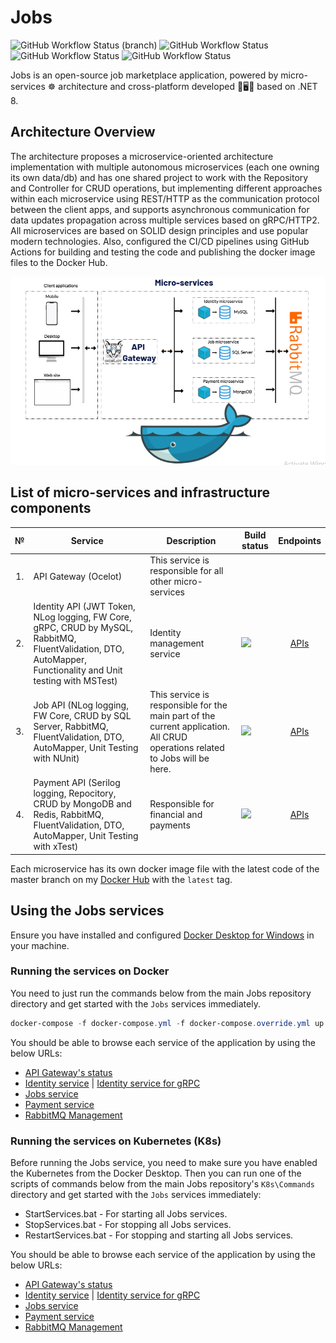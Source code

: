# Jobs
<img alt="GitHub Workflow Status (branch)" src="https://img.shields.io/github/workflow/status/MirolimMajidov/Jobs/Build%20Jobs%20solution/master?label=Build%20Jobs%20solution">  <img alt="GitHub Workflow Status" src="https://img.shields.io/github/workflow/status/MirolimMajidov/Jobs/Identity%20service/master?label=Identity%20service%20tests">  <img alt="GitHub Workflow Status" src="https://img.shields.io/github/workflow/status/MirolimMajidov/Jobs/Job%20service/master?label=Job%20service%20tests">  <img alt="GitHub Workflow Status" src="https://img.shields.io/github/workflow/status/MirolimMajidov/Jobs/Payment%20service/master?label=Payment%20service%20tests">

Jobs is an open-source job marketplace application, powered by micro-services ☸️ architecture and cross-platform developed 📱🖥🐳 based on .NET 8.

## Architecture Overview

The architecture proposes a microservice-oriented architecture implementation with multiple autonomous microservices (each one owning its own data/db) and has one shared project to work with the Repository and Controller for CRUD operations, but implementing different approaches within each microservice using REST/HTTP as the communication protocol between the client apps, and supports asynchronous communication for data updates propagation across multiple services based on gRPC/HTTP2. All microservices are based on SOLID design principles and use popular modern technologies. Also, configured the CI/CD pipelines using GitHub Actions for building and testing the code and publishing the docker image files to the Docker Hub.

<center><img src="img/JobsArchitecture.png"/></center>

## List of micro-services and infrastructure components

<table>
   <thead>
    <th>№</th>
    <th>Service</th>
    <th>Description</th>
    <th>Build status</th>
    <th>Endpoints</th>
  </thead>
  <tbody>
    <tr>
        <td align="center">1.</td>
        <td>API Gateway (Ocelot)</td>
        <td>This service is responsible for all other micro-services</td>
        <td></td>
        <td></td>
    </tr>
    <tr>
        <td align="center">2.</td>
        <td>Identity API (JWT Token, NLog logging, FW Core, gRPC, CRUD by MySQL, RabbitMQ, FluentValidation, DTO, AutoMapper, Functionality and Unit testing with MSTest)</td>
        <td>Identity management service</td>
        <td>
            <a href="https://github.com/MirolimMajidov/Jobs/actions?query=workflow%3AIdentity%20service">
                <img src="https://github.com/MirolimMajidov/Jobs/workflows/Identity%20service/badge.svg?branch=master">
            </a>
        </td>
        <td align="center"> 
            <a href="https://petstore.swagger.io/?url=https://raw.githubusercontent.com/MirolimMajidov/Jobs/master/src/Services/Identity/Identity.API/Swagger/v1/docs.json">
               APIs
            </a>
       </td>
    </tr>
    <tr>
        <td align="center">3.</td>
        <td>Job API (NLog logging, FW Core, CRUD by SQL Server, RabbitMQ, FluentValidation, DTO, AutoMapper, Unit Testing with NUnit)</td>
        <td>This service is responsible for the main part of the current application. All CRUD operations related to Jobs will be here.</td>
        <td>
            <a href="https://github.com/MirolimMajidov/Jobs/actions?query=workflow%3AJob%20service">
                <img src="https://github.com/MirolimMajidov/Jobs/workflows/Job%20service/badge.svg?branch=master">
            </a>
        </td>
        <td align="center"> 
            <a href="https://petstore.swagger.io/?url=https://raw.githubusercontent.com/MirolimMajidov/Jobs/master/src/Services/Job/Job.API/Swagger/v1/docs.json">
               APIs
            </a>
       </td>
    </tr>
    <tr>
        <td align="center">4.</td>
        <td>Payment API (Serilog logging, Repocitory, CRUD by MongoDB and Redis, RabbitMQ, FluentValidation, DTO, AutoMapper, Unit Testing with xTest)</td>
        <td>Responsible for financial and payments</td>
        <td>
            <a href="https://github.com/MirolimMajidov/Jobs/actions?query=workflow%3APayment%20service">
                <img src="https://github.com/MirolimMajidov/Jobs/workflows/Payment%20service/badge.svg?branch=master">
            </a>
        </td>
        <td align="center"> 
            <a href="https://petstore.swagger.io/?url=https://raw.githubusercontent.com/MirolimMajidov/Jobs/master/src/Services/Payment/Payment.API/Swagger/v1/docs.json">
               APIs
            </a>
       </td>
    </tr>
  </tbody>  
</table>

Each microservice has its own docker image file with the latest code of the master branch on my [Docker Hub](https://hub.docker.com/u/mirolimmajidov/) with the `latest` tag.

## Using the Jobs services
Ensure you have installed and configured [Docker Desktop for Windows](https://docs.docker.com/docker-for-windows/install/) in your machine. 

### Running the services on Docker
You need to just run the commands below from the main Jobs repository directory and get started with the `Jobs` services immediately.

```powershell
docker-compose -f docker-compose.yml -f docker-compose.override.yml up -d
```

You should be able to browse each service of the application by using the below URLs:
<ul>
   <li><a href="http://localhost:7000/status" rel="nofollow">API Gateway's status</a></li>
   <li><a href="http://localhost:7001/" rel="nofollow">Identity service</a> | <a href="http://localhost:7101/" rel="nofollow">Identity service for gRPC</a></li>
   <li><a href="http://localhost:7002/" rel="nofollow">Jobs service</a></li>
   <li><a href="http://localhost:7003/" rel="nofollow">Payment service</a></li>
   <li><a href="http://localhost:7004/" rel="nofollow">RabbitMQ Management</a></li>
</ul>

### Running the services on Kubernetes (K8s)
Before running the Jobs service, you need to make sure you have enabled the Kubernetes from the Docker Desktop. Then you can run one of the scripts of commands below from the main Jobs repository's `K8s\Commands` directory and get started with the `Jobs` services immediately:
<ul>
   <li>StartServices.bat - For starting all Jobs services.</li>
   <li>StopServices.bat - For stopping all Jobs services.</li>
   <li>RestartServices.bat - For stopping and starting all Jobs services.</li>
</ul>

You should be able to browse each service of the application by using the below URLs:
<ul>
   <li><a href="http://localhost:8000/status" rel="nofollow">API Gateway's status</a></li>
   <li><a href="http://localhost:8001/" rel="nofollow">Identity service</a> | <a href="http://localhost:8101/" rel="nofollow">Identity service for gRPC</a></li>
   <li><a href="http://localhost:8002/" rel="nofollow">Jobs service</a></li>
   <li><a href="http://localhost:8003/" rel="nofollow">Payment service</a></li>
   <li><a href="http://localhost:8004/" rel="nofollow">RabbitMQ Management</a></li>
</ul>
